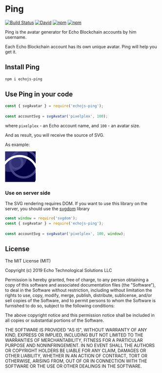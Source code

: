 # Ping

[![Build Status](https://travis-ci.com/echoprotocol/echojs-ping.svg?branch=master)](https://travis-ci.com/echoprotocol/echojs-ping)
[![David](https://img.shields.io/david/echoprotocol/echojs-ping)](https://github.com/echoprotocol/echojs-ping)
[![npm](https://img.shields.io/npm/dw/echojs-ping)](https://www.npmjs.com/package/echojs-ping)
[![npm](https://img.shields.io/npm/v/echojs-ping)](https://www.npmjs.com/package/echojs-ping)

Ping is the avatar generator for Echo Blockchain accounts by him username.

Each Echo Blockchain account has its own unique avatar. Ping will help you get it.

## Install Ping

```bash
npm i echojs-ping
```

## Use Ping in your code

```javascript
const { svgAvatar } = require('echojs-ping');

const accountSvg = svgAvatar('pixelplex', 100);
```

where `pixelplex` - an Echo account name, and `100` - an avatar size.

And as result, you will receive the source of SVG.

As example:

![PixelPlex avata](.assets/pixelplex-avatar.png)

### Use on server side

The SVG rendering requires DOM. If you want to use this library on the server, you should use the
[svgdom](https://www.npmjs.com/package/svgdom) library

```javascript
const window = require('svgdom');
const { svgAvatar } = require('echojs-ping');

const accountSvg = svgAvatar('pixelplex', 100, window);
```

## License

The MIT License (MIT)

Copyright (c) 2019 Echo Technological Solutions LLC

Permission is hereby granted, free of charge, to any person obtaining a copy
of this software and associated documentation files (the "Software"), to deal
in the Software without restriction, including without limitation the rights
to use, copy, modify, merge, publish, distribute, sublicense, and/or sell
copies of the Software, and to permit persons to whom the Software is
furnished to do so, subject to the following conditions:

The above copyright notice and this permission notice shall be included in
all copies or substantial portions of the Software.

THE SOFTWARE IS PROVIDED "AS IS", WITHOUT WARRANTY OF ANY KIND, EXPRESS OR
IMPLIED, INCLUDING BUT NOT LIMITED TO THE WARRANTIES OF MERCHANTABILITY,
FITNESS FOR A PARTICULAR PURPOSE AND NONINFRINGEMENT. IN NO EVENT SHALL THE
AUTHORS OR COPYRIGHT HOLDERS BE LIABLE FOR ANY CLAIM, DAMAGES OR OTHER
LIABILITY, WHETHER IN AN ACTION OF CONTRACT, TORT OR OTHERWISE, ARISING FROM,
OUT OF OR IN CONNECTION WITH THE SOFTWARE OR THE USE OR OTHER DEALINGS IN
THE SOFTWARE.
